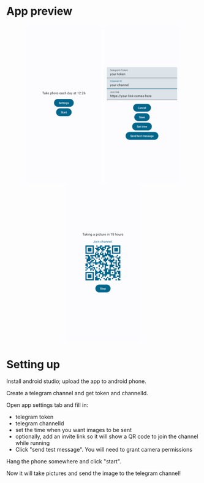 # App preview

<div align="center">
  <img src="img/main.png" width="200" />
  <img src="img/settings.png" width="200" />
  <img src="img/running.png" width="200" />
</div>

# Setting up

Install android studio; upload the app to android phone.

Create a telegram channel and get token and channelId.

Open app settings tab and fill in:
- telegram token
- telegram channelId
- set the time when you want images to be sent
- optionally, add an invite link so it will show a QR code to join the channel while running
- Click "send test message". You will need to grant camera permissions

Hang the phone somewhere and click "start".

Now it will take pictures and send the image to the telegram channel!
